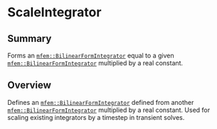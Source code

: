 # ScaleIntegrator

## Summary

Forms an [`mfem::BilinearFormIntegrator`](https://mfem.org/bilininteg/) equal to a given
[`mfem::BilinearFormIntegrator`](https://mfem.org/bilininteg/) multiplied by a real constant.

## Overview

Defines an [`mfem::BilinearFormIntegrator`](https://mfem.org/bilininteg/) defined from another
[`mfem::BilinearFormIntegrator`](https://mfem.org/bilininteg/) multiplied by a real constant. Used
for scaling existing integrators by a timestep in transient solves.
